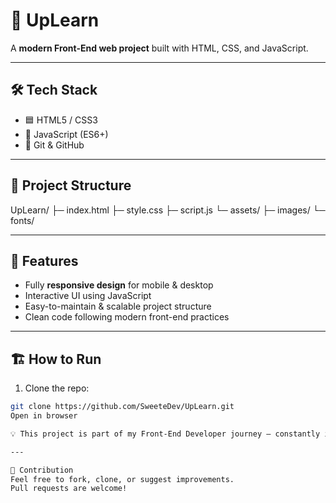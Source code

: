 # 🚀 UpLearn

A **modern Front-End web project** built with HTML, CSS, and JavaScript.

---

## 🛠 Tech Stack

- 🟦 HTML5 / CSS3
- 📜 JavaScript (ES6+)
- 🔗 Git & GitHub

---

## 📂 Project Structure

UpLearn/
├─ index.html
├─ style.css
├─ script.js
└─ assets/
├─ images/
└─ fonts/

---

## 🌟 Features

- Fully **responsive design** for mobile & desktop
- Interactive UI using JavaScript
- Easy-to-maintain & scalable project structure
- Clean code following modern front-end practices

---

## 🏗 How to Run

1. Clone the repo:

```bash
git clone https://github.com/SweeteDev/UpLearn.git
Open in browser

💡 This project is part of my Front-End Developer journey — constantly improving.

---

💬 Contribution
Feel free to fork, clone, or suggest improvements.
Pull requests are welcome!
```
